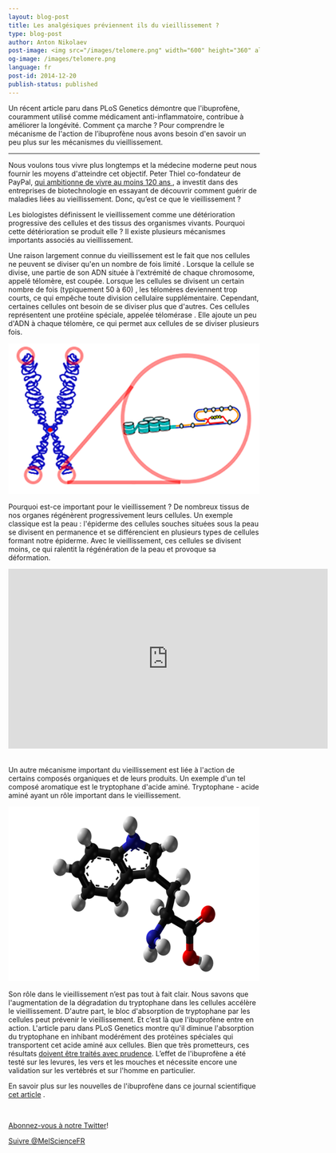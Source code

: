 ```yaml
---
layout: blog-post
title: Les analgésiques préviennent ils du vieillissement ?
type: blog-post
author: Anton Nikolaev
post-image: <img src="/images/telomere.png" width="600" height="360" alt="Telomere">
og-image: /images/telomere.png
language: fr
post-id: 2014-12-20
publish-status: published
---
```


Un récent article paru dans PLoS Genetics démontre que l'ibuprofène, couramment utilisé comme médicament anti-inflammatoire, contribue à améliorer la longévité. Comment ça marche ? Pour comprendre le mécanisme de l'action de l’ibuprofène nous avons besoin d'en savoir un peu plus sur les mécanismes du vieillissement.
<!-- more -->

---
Nous voulons tous vivre plus longtemps et la médecine moderne peut nous fournir les moyens d'atteindre cet objectif. Peter Thiel co-fondateur de  PayPal, <a href="http://www.bloomberg.com/video/peter-thiel-i-m-on-the-human-growth-hormone-pill-JMrIsAq6RC~j2soBovyj4w.html"> qui ambitionne de vivre au moins 120 ans </a>, a investit dans des entreprises de biotechnologie en essayant de découvrir comment guérir de maladies liées au vieillissement. Donc, qu’est ce que le vieillissement ?

Les biologistes définissent le vieillissement comme une détérioration progressive des cellules et des tissus des organismes vivants. Pourquoi cette détérioration se produit elle ? Il existe plusieurs mécanismes importants associés au vieillissement.

Une raison largement connue du vieillissement est le fait que nos cellules ne peuvent se diviser qu'en un  nombre de fois limité . Lorsque la cellule se divise, une partie de son ADN située à l'extrémité de chaque chromosome, appelé télomère, est coupée. Lorsque les cellules se divisent un certain nombre de fois (typiquement 50 à 60) , les télomères deviennent trop courts, ce qui empêche toute division cellulaire supplémentaire. Cependant, certaines cellules ont besoin de se diviser plus que d'autres. Ces cellules représentent une protéine spéciale, appelée télomérase . Elle ajoute un peu d'ADN à chaque télomère, ce qui permet aux cellules de se diviser plusieurs fois.

<img src="/images/telomere.png" width="600" alt="Telomere" class="post-image">

Pourquoi est-ce important pour le vieillissement ? De nombreux tissus de nos organes régénèrent progressivement leurs cellules. Un exemple classique est la peau : l'épiderme des cellules souches situées sous la peau se divisent en permanence et se différencient en plusieurs types de cellules formant notre épiderme. Avec le vieillissement, ces cellules se divisent moins, ce qui ralentit la régénération de la peau et provoque sa déformation.

<iframe width="640" height="360" src="http://www.youtube.com/embed/8_bNfQd7Smc?rel=0" frameborder="0" allowfullscreen></iframe>
<br><br>

Un autre mécanisme important du vieillissement est liée à l'action de certains composés organiques et de leurs produits. Un exemple d'un tel composé aromatique est le tryptophane d'acide aminé. Tryptophane - acide aminé ayant un rôle important dans le vieillissement.

<img src="/images/tryptophan.png" width="600" height="350" alt="Tryptophan">

Son rôle dans le vieillissement n’est pas tout à fait clair. Nous savons que l'augmentation de la dégradation du tryptophane dans les cellules accélère le vieillissement. D'autre part, le bloc d'absorption de tryptophane par les cellules peut prévenir le vieillissement. Et c’est là que l'ibuprofène entre en action. L'article paru dans PLoS Genetics montre qu'il diminue l'absorption du tryptophane en inhibant modérément des protéines spéciales qui transportent cet acide aminé aux cellules. Bien que très prometteurs, ces résultats <a href="http://www.nhs.uk/news/2014/12December/Pages/ibuprofen-painkiller-hangover-cure-longevity.aspx">doivent être traités avec prudence</a>. L’effet de l'ibuprofène a été testé sur les levures, les vers et les mouches et nécessite encore une validation sur les vertébrés et sur l'homme en particulier.

En savoir plus sur les nouvelles de l'ibuprofène dans ce journal scientifique <a href="http://news.sciencemag.org/biology/2014/12/ibuprofen-boosts-some-organisms-life-spans">cet article</a> .

<br/>

<a href="https://twitter.com/MelScienceFR">Abonnez-vous à notre Twitter</a>!

<!-- Begin Twitter follow -->
<a href="https://twitter.com/MelScienceFR" class="twitter-follow-button" data-show-count="false" data-lang="fr" data-size="large">Suivre @MelScienceFR</a>
<script>!function(d,s,id){var js,fjs=d.getElementsByTagName(s)[0],p=/^http:/.test(d.location)?'http':'https';if(!d.getElementById(id)){js=d.createElement(s);js.id=id;js.src=p+'://platform.twitter.com/widgets.js';fjs.parentNode.insertBefore(js,fjs);}}(document, 'script', 'twitter-wjs');</script>
<!-- End Twitter follow -->
